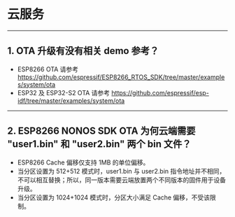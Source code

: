 # 云服务

<style>
body {counter-reset: h2}
  h2 {counter-reset: h3}
  h2:before {counter-increment: h2; content: counter(h2) ". "}
  h3:before {counter-increment: h3; content: counter(h2) "." counter(h3) ". "}
  h2.nocount:before, h3.nocount:before, { content: ""; counter-increment: none }
</style>

---

## OTA 升级有没有相关 demo 参考？

- ESP8266 OTA 请参考 https://github.com/espressif/ESP8266_RTOS_SDK/tree/master/examples/system/ota
- ESP32 及 ESP32-S2 OTA 请参考 https://github.com/espressif/esp-idf/tree/master/examples/system/ota

---

## ESP8266 NONOS SDK OTA 为何云端需要 "user1.bin" 和 "user2.bin" 两个 bin 文件？

- ESP8266 Cache 偏移仅支持 1MB 的单位偏移。
- 当分区设置为 512+512 模式时，user1.bin 与 user2.bin 指令地址并不相同，不可以相互替换；所以，同一版本需要云端放置两个不同版本的固件用于设备升级。
- 当分区设置为 1024+1024 模式时，分区大小满足 Cache 偏移，不受该限制。
